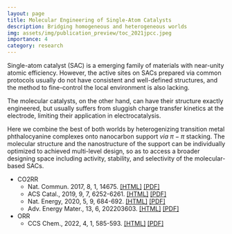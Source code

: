 ```yaml
---
layout: page
title: Molecular Engineering of Single-Atom Catalysts
description: Bridging homogeneous and heterogeneous worlds
img: assets/img/publication_preview/toc_2021jpcc.jpeg
importance: 4
category: research
---
```


Single-atom catalyst (SAC) is a emerging family of materials with near-unity atomic efficiency. However, the active sites on SACs prepared via common protocols usually do not have consistent and well-defined structures, and the method to fine-control the local environment is also lacking.

The molecular catalysts, on the other hand, can have their structure exactly engineered, but usually suffers from sluggish charge transfer kinetics at the electrode, limiting their application in electrocatalysis.

Here we combine the best of both worlds by heterogenizing transition metal phthalocyanine complexes onto nanocarbon support *via* $\pi-\pi$ stacking. The molecular structure and the nanostructure of the support can be individually optimized to achieved multi-level design, so as to access a broader designing space including activity, stability, and selectivity of the molecular-based SACs.


- CO2RR
  - Nat. Commun. 2017, 8, 1, 14675. [[HTML]](https://www.nature.com/articles/ncomms14675) [[PDF]](https://zishengz.github.io/assets/pdf/papers/2017ncomms.pdf)
  - ACS Catal., 2019, 9, 7, 6252-6261. [[HTML]](https://pubs.acs.org/doi/abs/10.1021/acscatal.9b01617) [[PDF]](https://zishengz.github.io/assets/pdf/papers/2019acscatal.pdf)
  - Nat. Energy, 2020, 5, 9, 684-692. [[HTML]](https://www.nature.com/articles/s41560-020-0667-9) [[PDF]](https://zishengz.github.io/assets/pdf/papers/2020natene.pdf)
  - Adv. Energy Mater., 13, 6, 202203603. [[HTML]](https://onlinelibrary.wiley.com/doi/abs/10.1002/aenm.202203603) [[PDF]](https://zishengz.github.io/assets/pdf/papers/2022aem.pdf)
- ORR
  - CCS Chem., 2022, 4, 1, 585-593. [[HTML]](https://doi.org/10.31635/ccschem.021.202000590) [[PDF]](https://zishengz.github.io/assets/pdf/papers/2022ccschem.pdf)
  